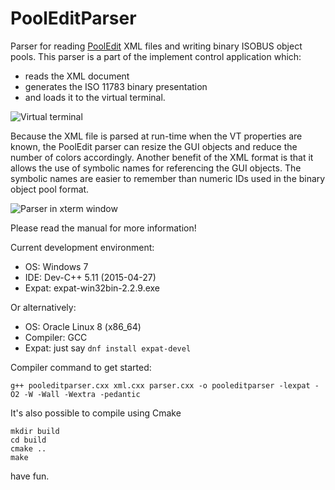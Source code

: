 # PoolEditParser

Parser for reading [PoolEdit](https://github.com/moehman/PoolEditDist)
XML files and writing binary ISOBUS object pools. This parser is a
part of the implement control application which:

* reads the XML document
* generates the ISO 11783 binary presentation
* and loads it to the virtual terminal.

![Virtual terminal](virtualterminal.jpg)

Because the XML file is parsed at run-time when the VT properties are
known, the PoolEdit parser can resize the GUI objects and reduce the
number of colors accordingly. Another benefit of the XML format is
that it allows the use of symbolic names for referencing the GUI
objects.  The symbolic names are easier to remember than numeric IDs
used in the binary object pool format.

![Parser in xterm window](parserxterm.png)

Please read the manual for more information!

Current development environment:
* OS: Windows 7
* IDE: Dev-C++ 5.11 (2015-04-27)
* Expat: expat-win32bin-2.2.9.exe

Or alternatively:
* OS: Oracle Linux 8 (x86_64)
* Compiler: GCC
* Expat: just say `dnf install expat-devel`

Compiler command to get started:
```
g++ pooleditparser.cxx xml.cxx parser.cxx -o pooleditparser -lexpat -O2 -W -Wall -Wextra -pedantic
```
It's also possible to compile using Cmake
```
mkdir build
cd build
cmake ..
make
```
have fun.
